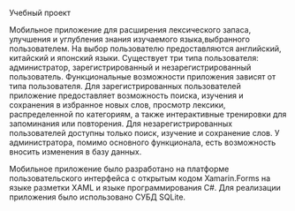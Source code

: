 Учебный проект

Мобильное приложение для расширения лексического запаса, улучшения и углубления знания изучаемого языка,выбранного пользователем. 
На выбор пользователю предоставляются английский, китайский и японский языки.
Существует три типа пользователя: администратор, зарегистрированный и
незарегистрированный пользователь. Функциональные возможности приложения зависят от типа пользователя.
Для зарегистрированных пользователей приложение предоставляет возможность поиска, изучения и сохранения в избранное новых слов, просмотр лексики, распределенной по категориям, а также интерактивные тренировки
для запоминания или повторения. 
Для незарегистрированных пользователей доступны только поиск, изучение и сохранение слов. 
У администратора, помимо основного функционала, есть возможность вносить изменения в базу данных.

Мобильное приложение было разработано на платформе пользовательского
интерфейса с открытым кодом Xamarin.Forms на языке разметки XAML и
языке программирования C#. Для реализации приложения было использовано
СУБД SQLite.
